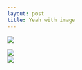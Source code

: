 ```yaml
---
layout: post
title: Yeah with image
---
```

![](https://sandbox.evernote.com/shard/s1/res/af7f6fe6-8994-4721-81ad-c7a105de358c/1-hour-icon.png)

  
![](https://sandbox.evernote.com/shard/s1/res/c6c9ef70-9122-4877-812d-7bdb6e062f0b/block-icon@2x.png)  
![](https://sandbox.evernote.com/shard/s1/res/24ee4d96-bdc9-40a8-b176-34cc863db8ba/Screen%20Shot%202013-04-14%20at%2011.09.16%20PM.png)